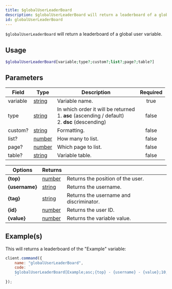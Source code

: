 ```yaml
---
title: $globalUserLeaderBoard
description: $globalUserLeaderBoard will return a leaderboard of a global user variable.
id: globalUserLeaderBoard
---
```


`$globalUserLeaderBoard` will return a leaderboard of a global user variable.

## Usage

```php
$globalUserLeaderBoard[variable;type?;custom?;list?;page?;table?]
```

## Parameters

| Field    | Type                                                                                              | Description                                                                                               | Required |
| -------- | ------------------------------------------------------------------------------------------------- | --------------------------------------------------------------------------------------------------------- | :------: |
| variable | [string](https://developer.mozilla.org/en-US/docs/Web/JavaScript/Reference/Global_Objects/String) | Variable name.                                                                                            |   true   |
| type     | [string](https://developer.mozilla.org/en-US/docs/Web/JavaScript/Reference/Global_Objects/String) | In which order it will be returned <br /> 1. **asc** (ascending / default) <br /> 2. **dsc** (descending) |  false   |
| custom?  | [string](https://developer.mozilla.org/en-US/docs/Web/JavaScript/Reference/Global_Objects/String) | Formatting.                                                                                               |  false   |
| list?    | [number](https://developer.mozilla.org/en-US/docs/Web/JavaScript/Reference/Global_Objects/Number) | How many to list.                                                                                         |  false   |
| page?    | [number](https://developer.mozilla.org/en-US/docs/Web/JavaScript/Reference/Global_Objects/Number) | Which page to list.                                                                                       |  false   |
| table?   | [string](https://developer.mozilla.org/en-US/docs/Web/JavaScript/Reference/Global_Objects/String) | Variable table.                                                                                           |  false   |

| Options          | Returns                                                                                           |                                         |
| ---------------- | ------------------------------------------------------------------------------------------------- | --------------------------------------- |
| **\{top\}**      | [number](https://developer.mozilla.org/en-US/docs/Web/JavaScript/Reference/Global_Objects/Number) | Returns the position of the user.       |
| **\{username\}** | [string](https://developer.mozilla.org/en-US/docs/Web/JavaScript/Reference/Global_Objects/String) | Returns the username.                   |
| **\{tag}**       | [string](https://developer.mozilla.org/en-US/docs/Web/JavaScript/Reference/Global_Objects/String) | Returns the username and discriminator. |
| **\{id\}**       | [number](https://developer.mozilla.org/en-US/docs/Web/JavaScript/Reference/Global_Objects/Number) | Returns the user ID.                    |
| **\{value\}**    | [number](https://developer.mozilla.org/en-US/docs/Web/JavaScript/Reference/Global_Objects/Number) | Returns the variable value.             |

## Example(s)

This will returns a leaderboard of the "Example" variable:

```javascript
client.command({
    name: "globalUserLeaderBoard",
    code: `
    $globalUserLeaderBoard[Example;asc;{top} - {username} - {value};10;1;main]
    `
});
```
